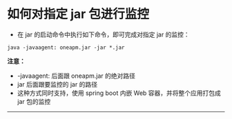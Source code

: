 # 如何对指定 jar 包进行监控

* 在 jar 的启动命令中执行如下命令，即可完成对指定 jar 的监控：

 ```
 java -javaagent: oneapm.jar -jar *.jar
 ```
 **注意：**
* -javaagent: 后面跟 oneapm.jar 的绝对路径
* jar 后面跟要监控的 jar 的路径
* 这种方式同时支持，使用 spring boot 内嵌 Web 容器，并将整个应用打包成 jar 包的监控

---


